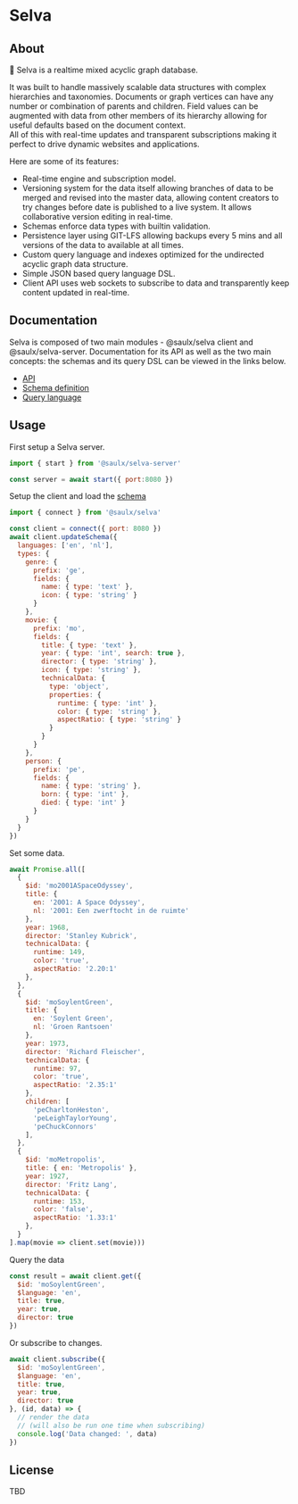 # Selva

## About

🌴 Selva is a realtime mixed acyclic graph database.

It was built to handle massively scalable data structures with complex hierarchies and taxonomies. Documents or graph vertices can have any number or combination of parents and children. Field values can be augmented with data from other members of its hierarchy allowing for useful defaults based on the document context.  
All of this with real-time updates and transparent subscriptions making it perfect to drive dynamic websites and applications.

Here are some of its features:

  - Real-time engine and subscription model.
  - Versioning system for the data itself allowing branches of data to be merged and revised into the master data, allowing content creators to try changes before date is published to a live system. It allows collaborative version editing in real-time.
  - Schemas enforce data types with builtin validation.
  - Persistence layer using GIT-LFS allowing backups every 5 mins and all versions of the data to available at all times.
  - Custom query language and indexes optimized for the undirected acyclic graph data structure.
  - Simple JSON based query language DSL.
  - Client API uses web sockets to subscribe to data and transparently keep content updated in real-time.

## Documentation

Selva is composed of two main modules - @saulx/selva client and @saulx/selva-server.
Documentation for its API as well as the two main concepts: the schemas and its query DSL can be viewed in the links below.

  - [API](docs/api.md)
  - [Schema definition](docs/schemas.md)
  - [Query language](docs/query.md)

## Usage

First setup a Selva server.

```js
import { start } from '@saulx/selva-server'

const server = await start({ port:8080 })
```

Setup the client and load the [schema](docs/schemas.md)

```js
import { connect } from '@saulx/selva'

const client = connect({ port: 8080 })
await client.updateSchema({
  languages: ['en', 'nl'],
  types: {
    genre: {
      prefix: 'ge',
      fields: {
        name: { type: 'text' },
        icon: { type: 'string' }
      }
    },
    movie: {
      prefix: 'mo',
      fields: {
        title: { type: 'text' },
        year: { type: 'int', search: true },
        director: { type: 'string' },
        icon: { type: 'string' },
        technicalData: {
          type: 'object',
          properties: {
            runtime: { type: 'int' },
            color: { type: 'string' },
            aspectRatio: { type: 'string' }
          }
        }
      }
    },
    person: {
      prefix: 'pe',
      fields: {
        name: { type: 'string' },
        born: { type: 'int' },
        died: { type: 'int' }
      }
    }
  }
})
```

Set some data.

```js
await Promise.all([
  {
    $id: 'mo2001ASpaceOdyssey',
    title: {
      en: '2001: A Space Odyssey',
      nl: '2001: Een zwerftocht in de ruimte'
    },
    year: 1968,
    director: 'Stanley Kubrick',
    technicalData: {
      runtime: 149,
      color: 'true',
      aspectRatio: '2.20:1'
    },
  },
  {
    $id: 'moSoylentGreen',
    title: {
      en: 'Soylent Green',
      nl: 'Groen Rantsoen'
    },
    year: 1973,
    director: 'Richard Fleischer',
    technicalData: {
      runtime: 97,
      color: 'true',
      aspectRatio: '2.35:1'
    },
    children: [
      'peCharltonHeston',
      'peLeighTaylorYoung',
      'peChuckConnors'
    ],
  },
  {
    $id: 'moMetropolis',
    title: { en: 'Metropolis' },
    year: 1927,
    director: 'Fritz Lang',
    technicalData: {
      runtime: 153,
      color: 'false',
      aspectRatio: '1.33:1'
    },
  }
].map(movie => client.set(movie)))
```

Query the data

```js
const result = await client.get({
  $id: 'moSoylentGreen',
  $language: 'en',
  title: true,
  year: true,
  director: true
})
```

Or subscribe to changes.

```js
await client.subscribe({
  $id: 'moSoylentGreen',
  $language: 'en',
  title: true,
  year: true,
  director: true
}, (id, data) => {
  // render the data
  // (will also be run one time when subscribing)
  console.log('Data changed: ', data)
})
```

## License

TBD
